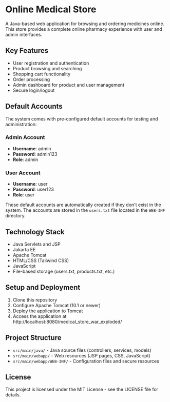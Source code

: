 # Online Medical Store

A Java-based web application for browsing and ordering medicines online. This store provides a complete online pharmacy experience with user and admin interfaces.

## Key Features

- User registration and authentication
- Product browsing and searching
- Shopping cart functionality
- Order processing
- Admin dashboard for product and user management
- Secure login/logout

## Default Accounts

The system comes with pre-configured default accounts for testing and administration:

### Admin Account
- **Username**: admin
- **Password**: admin123
- **Role**: admin

### User Account
- **Username**: user
- **Password**: user123
- **Role**: user

These default accounts are automatically created if they don't exist in the system. The accounts are stored in the `users.txt` file located in the `WEB-INF` directory.

## Technology Stack

- Java Servlets and JSP
- Jakarta EE
- Apache Tomcat
- HTML/CSS (Tailwind CSS)
- JavaScript
- File-based storage (users.txt, products.txt, etc.)

## Setup and Deployment

1. Clone this repository
2. Configure Apache Tomcat (10.1 or newer)
3. Deploy the application to Tomcat
4. Access the application at http://localhost:8080/medical_store_war_exploded/

## Project Structure

- `src/main/java/` - Java source files (controllers, services, models)
- `src/main/webapp/` - Web resources (JSP pages, CSS, JavaScript)
- `src/main/webapp/WEB-INF/` - Configuration files and secure resources

## License

This project is licensed under the MIT License - see the LICENSE file for details.

